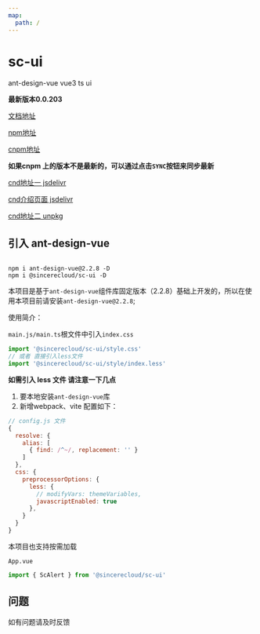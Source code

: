 ```yaml
---
map:
  path: /
---
```


# sc-ui

ant-design-vue vue3 ts ui

**最新版本0.0.203**

[文档地址](http://sc-ui.voneyun.com/)

[npm地址](https://www.npmjs.com/package/@sincerecloud/sc-ui)

[cnpm地址](https://npmmirror.com/package/@sincerecloud/sc-ui)

**如果cnpm 上的版本不是最新的，可以通过点击`SYNC`按钮来同步最新**

[cnd地址一 jsdelivr](https://cdn.jsdelivr.net/npm/@sincerecloud/sc-ui/)

[cnd介绍页面 jsdelivr](https://www.jsdelivr.com/package/npm/@sincerecloud/sc-ui?nav=stats)

[cnd地址二 unpkg](https://unpkg.com/browse/@sincerecloud/sc-ui@0.0.67/)

## 引入 ant-design-vue

```shell

npm i ant-design-vue@2.2.8 -D
npm i @sincerecloud/sc-ui -D

```

本项目是基于`ant-design-vue`组件库固定版本（2.2.8）基础上开发的，所以在使用本项目前请安装`ant-design-vue@2.2.8`;

使用简介：

`main.js/main.ts`根文件中引入`index.css`

```js
import '@sincerecloud/sc-ui/style.css'
// 或者 直接引入less文件
import '@sincerecloud/sc-ui/style/index.less'
```

**如需引入 less 文件 请注意一下几点**

1. 要本地安装`ant-design-vue`库
2. 新增webpack、vite 配置如下：

```js
// config.js 文件
{
  resolve: {
    alias: [
      { find: /^~/, replacement: '' }
    ]
  },
  css: {
    preprocessorOptions: {
      less: {
        // modifyVars: themeVariables,
        javascriptEnabled: true
      },
    }
  }
}
```

本项目也支持按需加载

`App.vue`

```js
import { ScAlert } from '@sincerecloud/sc-ui'
```

## 问题

如有问题请及时反馈

